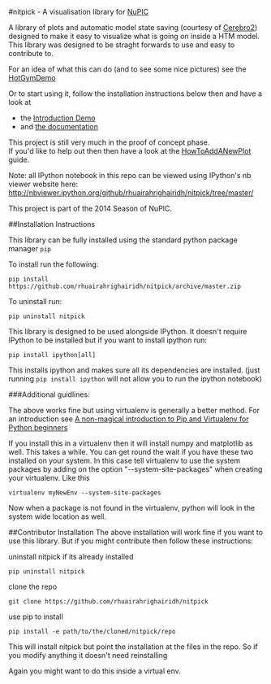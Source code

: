 #nitpick - A visualisation library for [NuPIC](https://github.com/numenta/nupic)

A library of plots and automatic model state saving (courtesy of [Cerebro2](https://github.com/numenta/nupic.cerebro2)) designed to make it easy to visualize what is going on inside a HTM model.
This library was designed to be straght forwards to use and easy to contribute to.

For an idea of what this can do (and to see some nice pictures) see the [HotGymDemo](http://nbviewer.ipython.org/github/rhuairahrighairidh/nitpick/blob/master/nitpick/documentation/HotGymDemo.ipynb)

Or to start using it, follow the installation instructions below then and have a look at
 - the [Introduction Demo](http://nbviewer.ipython.org/github/rhuairahrighairidh/nitpick/blob/master/nitpick/documentation/IntroductionDemo.ipynb)
 - and [the documentation](http://nbviewer.ipython.org/github/rhuairahrighairidh/nitpick/blob/master/nitpick/documentation/ContentsPage.ipynb)

This project is still very much in the proof of concept phase.  
If you'd like to help out then then have a look at the [HowToAddANewPlot](http://nbviewer.ipython.org/github/rhuairahrighairidh/nitpick/blob/master/nitpick/documentation/HowToAddANewPlot.ipynb) guide.

Note: all IPython notebook in this repo can be viewed using IPython's nb viewer website here:  http://nbviewer.ipython.org/github/rhuairahrighairidh/nitpick/tree/master/

This project is part of the 2014 Season of NuPIC.


##Installation Instructions

This library can be fully installed using the standard python package manager ```pip```

To install run the following:

    pip install https://github.com/rhuairahrighairidh/nitpick/archive/master.zip

To uninstall run:

    pip uninstall nitpick

This library is designed to be used alongside IPython. It doesn't require IPython to be installed but if you want to install ipython run:

    pip install ipython[all]
    
This installs ipython and makes sure all its dependencies are installed. (just running ```pip install ipython``` will not allow you to run the ipython notebook)

###Additional guidlines:

The above works fine but using virtualenv is generally a better method.
For an introduction see [A non-magical introduction to Pip and Virtualenv for Python beginners](http://www.dabapps.com/blog/introduction-to-pip-and-virtualenv-python/)

If you install this in a virtualenv then it will install numpy and matplotlib as well. This takes a while. You can get round the wait if you have these two installed on your system. In this case tell virtualenv to use the system packages by adding on the option "--system-site-packages" when creating your virtualenv. Like this

    virtualenv myNewEnv --system-site-packages

Now when a package is not found in the virtualenv, python will look in the system wide location as well.


##Contributor Installation
The above installation will work fine if you want to use this library. But if you might contribute then follow these instructions:

uninstall nitpick if its already installed

    pip uninstall nitpick

clone the repo

    git clone https://github.com/rhuairahrighairidh/nitpick
    
use pip to install

    pip install -e path/to/the/cloned/nitpick/repo

This will install nitpick but point the installation at the files in the repo. So if you modify anything it doesn't need reinstalling

Again you might want to do this inside a virtual env.


